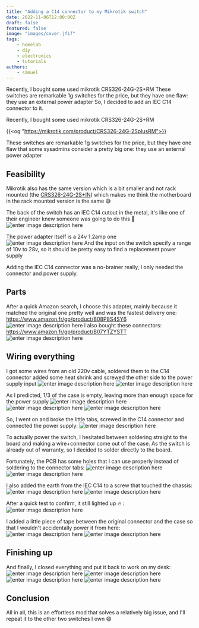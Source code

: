 ```yaml
---
title: "Adding a C14 connector to my Mikrotik switch"
date: 2022-11-06T12:00:00Z
draft: false
featured: false
image: "images/cover.jfif"
tags: 
    - homelab
    - diy
    - electronics
    - tutorials
authors:
    - samuel
---
```

Recently, I bought some used mikrotik CRS326-24G-2S+RM
These switches are remarkable 1g switches for the price, but they have one flaw: they use an external power adapter
So, I decided to add an IEC C14 connector to it.

<!--more-->

Recently, I bought some used mikrotik CRS326-24G-2S+RM

{{<og "https://mikrotik.com/product/CRS326-24G-2SplusRM">}}

These switches are remarkable 1g switches for the price, but they have one flaw that some sysadmins consider a pretty big one: they use an external power adapter

## Feasibility
Mikrotik also has the same version which is a bit smaller and not rack mounted (the [CRS326-24G-2S+IN](https://mikrotik.com/product/crs326_24g_2s_in)) which makes me think the motherboard in the rack mounted version is the same :sweat_smile:

The back of the switch has an IEC C14 cutout in the metal, it's like one of their engineer knew someone was going to do this :rofl:
![enter image description here](images/dl_DSC00138.JPG)

The power adapter itself is a 24v 1.2amp one
![enter image description here](images/dl_DSC00134.JPG)
And the input on the switch specify a range of 10v to 28v, so it should be pretty easy to find a replacement power supply

Adding the IEC C14 connector was a no-brainer really, I only needed the connector and power supply.

## Parts
After a quick Amazon search, I choose this adapter, mainly because it matched the original one pretty well and was the fastest delivery one: https://www.amazon.fr/gp/product/B08P8S4SY6 
![enter image description here](images/dl_DSC00129.JPG)
I also bought these connectors: https://www.amazon.fr/gp/product/B07YTZYSTT
![enter image description here](images/dl_DSC00131.JPG)

## Wiring everything
I got some wires from an old 220v cable, soldered them to the C14 connector added some heat shrink and screwed the other side to the power supply input
![enter image description here](images/dl_DSC00136.JPG)
![enter image description here](images/dl_DSC00135.JPG)


As I predicted, 1/3 of the case is empty, leaving more than enough space for the power supply
![enter image description here](images/dl_DSC00141.JPG)
![enter image description here](images/dl_DSC00143.JPG)
![enter image description here](images/dl_DSC00142.JPG)


So, I went on and broke the little tabs, screwed in the C14 connector and connected the power supply:
![enter image description here](images/dl_DSC00144.JPG)

To actually power the switch, I hesitated between soldering straight to the board and making a wire+connector come out of the case. As the switch is already out of warranty, so I decided to solder directly to the board.

Fortunately, the PCB has some holes that I can use properly instead of soldering to the connector tabs:
![enter image description here](images/dl_DSC00145.JPG)
![enter image description here](images/dl_DSC00146.JPG)

I also added the earth from the IEC C14 to a screw that touched the chassis:
![enter image description here](images/dl_DSC00148.JPG)
![enter image description here](images/dl_DSC00149.JPG)

After a quick test to confirm, it still lighted up :fire: :
![enter image description here](images/dl_DSC00150.JPG)

I added a little piece of tape between the original connector and the case so that I wouldn't accidentally power it from here:
![enter image description here](images/dl_DSC00151.JPG)
![enter image description here](images/dl_DSC00152.JPG)

## Finishing up

And finally, I closed everything and put it back to work on my desk:
![enter image description here](images/dl_DSC00153.JPG)
![enter image description here](images/dl_DSC00154.JPG)
![enter image description here](images/dl_DSC00157.JPG)
![enter image description here](images/dl_DSC00162.JPG)

## Conclusion

All in all, this is an effortless mod that solves a relatively big issue, and I'll repeat it to the other two switches I own :smile: